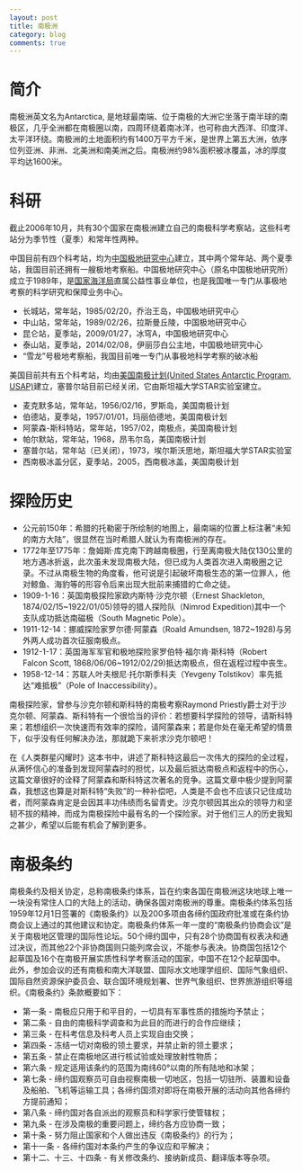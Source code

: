 ```yaml
---
layout: post
title: 南极洲
category: blog
comments: true
---
```


# 简介

南极洲英文名为Antarctica, 是地球最南端、位于南极的大洲它坐落于南半球的南极区，几乎全洲都在南极圈以南，四周环绕着南冰洋，也可称由大西洋、印度洋、太平洋环绕。南极洲的土地面积约有1400万平方千米，是世界上第五大洲，依序位列亚洲、非洲、北美洲和南美洲之后。南极洲约98%面积被冰覆盖，冰的厚度平均达1600米。

# 科研

截止2006年10月，共有30个国家在南极洲建立自己的南极科学考察站，这些科考站分为季节性（夏季）和常年性两种。

中国目前有四个科考站，均为[中国极地研究中心](http://www.pric.org.cn/)建立，其中两个常年站、两个夏季站，我国目前还拥有一艘极地考察船。中国极地研究中心（原名中国极地研究所）成立于1989年，是[国家海洋局](http://www.soa.gov.cn/)直属公益性事业单位，也是我国唯一专门从事极地考察的科学研究和保障业务中心。

- 长城站，常年站，1985/02/20，乔治王岛，中国极地研究中心
- 中山站，常年站，1989/02/26，拉斯曼丘陵，中国极地研究中心
- 昆仑站，夏季站，2009/01/27，冰穹A，中国极地研究中心
- 泰山站，夏季站，2014/02/08，伊丽莎白公主地，中国极地研究中心
- “雪龙”号极地考察船，我国目前唯一专门从事极地科学考察的破冰船

美国目前共有五个科考站，均由[美国南极计划(United States Antarctic Program, USAP)](http://www.usap.gov)建立，塞普尔站目前已经关闭，它由斯坦福大学STAR实验室建立。

- 麦克默多站，常年站，1956/02/16，罗斯岛，美国南极计划
- 伯德站，夏季站，1957/01/01，玛丽伯德地，美国南极计划
- 阿蒙森-斯科特站，常年站，1957/02，南极点，美国南极计划
- 帕尔默站，常年站，1968，昂韦尔岛，美国南极计划
- 塞普尔站，常年站（已关闭），1973，埃尔斯沃思地，斯坦福大学STAR实验室
- 西南极冰盖分区，夏季站，2005，西南极冰盖，美国南极计划

# 探险历史

- 公元前150年：希腊的托勒密于所绘制的地图上，最南端的位置上标注著“未知的南方大陆”，很显然在当时希腊人就认为有南极洲的存在。
- 1772年至1775年：詹姆斯·库克南下跨越南极圈，行至离南极大陆仅130公里的地方遇冰折返，此次虽未发现南极大陆，但已成为人类首次进入南极圈之记录。不过从南极生物的角度看，他可说是引起破坏南极生态的第一位罪人，他对鲸鱼、海豹等的形容令后来出现大批前来捕猎的亡命之徒。
- 1909-1-16：英国南极探险家欧内斯特·沙克尔顿（Ernest Shackleton, 1874/02/15~1922/01/05)领导的猎人探险队（Nimrod Expedition)其中一个支队成功抵达南磁极（South Magnetic Pole）。
- 1911-12-14：挪威探险家罗尔德·阿蒙森（Roald Amundsen, 1872~1928)与另外两人成功首次征服南极点。
- 1912-1-17：英国海军军官和极地探险家罗伯特·福尔肯·斯科特（Robert Falcon Scott, 1868/06/06~1912/02/29)抵达南极点，但在返程过程中丧生。
- 1958-12-14：苏联人叶夫根尼·托尔斯季科夫（Yevgeny Tolstikov）率先抵达“难抵极”（Pole of Inaccessibility）。

南极探险家，曾参与沙克尔顿和斯科特的南极考察Raymond Priestly爵士对于沙克尔顿、阿蒙森、斯科特有一个很恰当的评价：若想要科学探险的领导，请斯科特来；若想组织一次快速而有效率的探险，请阿蒙森来；若是你处在毫无希望的情景下，似乎没有任何解决办法，那就跪下来祈求沙克尔顿吧！

在《人类群星闪耀时》这本书中，讲述了斯科特这最后一次伟大的探险的全过程，从满怀信心的准备到发现阿蒙森时的担忧，以及最后抵达南极点和返程中的伤心，这篇文章很好的诠释了阿蒙森和斯科特这次著名的竞争。这篇文章中极少提到阿蒙森，我想这也算是对斯科特“失败”的一种补偿吧，人类是不会也不应该只记住成功者，而阿蒙森肯定是会因其丰功伟绩而名留青史。沙克尔顿因其出众的领导力和坚韧不拔的精神，而成为南极探险中最有名的一个探险家。对于他们三人的历史我知之甚少，希望以后能有机会了解到更多。

# 南极条约
南极条约及相关协定，总称南极条约体系，旨在约束各国在南极洲这块地球上唯一一块没有常住人口的大陆上的活动，确保各国对南极洲的尊重。南极条约体系包括1959年12月1日签署的《南极条约》以及200多项由各缔约国政府批准或在条约协商会议上通过的其他建议和协定。南极条约体系一年一度的“南极条约协商会议”是关于南极地区管理的国际性论坛。50个缔约国中，只有28个协商国有权表决和通过决议，而其他22个非协商国则只能列席会议，不能参与表决。协商国包括12个起草国及16个在南极开展实质性科学考察活动的国家，中国不在12个起草国中。此外，参加会议的还有南极和南大洋联盟、国际水文地理学组织、国际气象组织、国际自然资源保护委员会、联合国环境规划署、世界气象组织、世界旅游组织等组织。《南极条约》条款概要如下：

- 第一条 - 南极应只用于和平目的，一切具有军事性质的措施均予禁止；
- 第二条 - 自由的南极科学调查和为此目的而进行的合作应继续；
- 第三条 - 在科考信息及科考人员上实现自由交换；
- 第四条 - 冻结一切对南极的领土要求，并禁止新的领土要求；
- 第五条 - 禁止在南极地区进行核试验或处理放射性物质；
- 第六条 - 规定适用该条约的范围为南纬60°以南的所有陆地和冰架；
- 第七条 - 缔约国观察员可自由视察南极一切地区，包括一切驻所、装置和设备及船舶、飞机等运输工具；各缔约国须对即将在南极开展的活动向其他各缔约方提前通知；
- 第八条 - 缔约国对各自派出的观察员和科学家行使管辖权；
- 第九条 - 在涉及南极的重要问题上，缔约各方应协商一致；
- 第十条 - 努力阻止国家和个人做出违反《南极条约》的行为；
- 第十一条 - 各缔约国对本条约产生的争议应和平解决；
- 第十二、十三、十四条 - 有关修改条约、接纳新成员、翻译版本等杂项。
